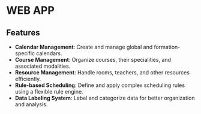 # WEB APP

## Features

-   **Calendar Management**: Create and manage global and formation-specific calendars.
-   **Course Management**: Organize courses, their specialities, and associated modalities.
-   **Resource Management**: Handle rooms, teachers, and other resources efficiently.
-   **Rule-based Scheduling**: Define and apply complex scheduling rules using a flexible rule engine.
-   **Data Labeling System**: Label and categorize data for better organization and analysis.
